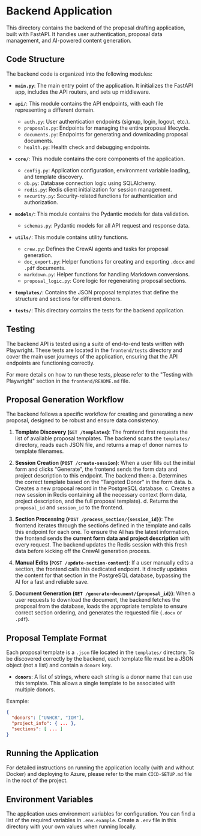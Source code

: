 # Backend Application

This directory contains the backend of the proposal drafting application, built with FastAPI. It handles user authentication, proposal data management, and AI-powered content generation.

## Code Structure

The backend code is organized into the following modules:

-   **`main.py`**: The main entry point of the application. It initializes the FastAPI app, includes the API routers, and sets up middleware.

-   **`api/`**: This module contains the API endpoints, with each file representing a different domain.
    -   `auth.py`: User authentication endpoints (signup, login, logout, etc.).
    -   `proposals.py`: Endpoints for managing the entire proposal lifecycle.
    -   `documents.py`: Endpoints for generating and downloading proposal documents.
    -   `health.py`: Health check and debugging endpoints.

-   **`core/`**: This module contains the core components of the application.
    -   `config.py`: Application configuration, environment variable loading, and template discovery.
    -   `db.py`: Database connection logic using SQLAlchemy.
    -   `redis.py`: Redis client initialization for session management.
    -   `security.py`: Security-related functions for authentication and authorization.

-   **`models/`**: This module contains the Pydantic models for data validation.
    -   `schemas.py`: Pydantic models for all API request and response data.

-   **`utils/`**: This module contains utility functions.
    -   `crew.py`: Defines the CrewAI agents and tasks for proposal generation.
    -   `doc_export.py`: Helper functions for creating and exporting `.docx` and `.pdf` documents.
    -   `markdown.py`: Helper functions for handling Markdown conversions.
    -   `proposal_logic.py`: Core logic for regenerating proposal sections.

-   **`templates/`**: Contains the JSON proposal templates that define the structure and sections for different donors.

-   **`tests/`**: This directory contains the tests for the backend application.

## Testing

The backend API is tested using a suite of end-to-end tests written with Playwright. These tests are located in the `frontend/tests` directory and cover the main user journeys of the application, ensuring that the API endpoints are functioning correctly.

For more details on how to run these tests, please refer to the "Testing with Playwright" section in the `frontend/README.md` file.

## Proposal Generation Workflow

The backend follows a specific workflow for creating and generating a new proposal, designed to be robust and ensure data consistency.

1.  **Template Discovery (`GET /templates`)**: The frontend first requests the list of available proposal templates. The backend scans the `templates/` directory, reads each JSON file, and returns a map of donor names to template filenames.

2.  **Session Creation (`POST /create-session`)**: When a user fills out the initial form and clicks "Generate", the frontend sends the form data and project description to this endpoint. The backend then:
    a. Determines the correct template based on the "Targeted Donor" in the form data.
    b. Creates a new proposal record in the PostgreSQL database.
    c. Creates a new session in Redis containing all the necessary context (form data, project description, and the full proposal template).
    d. Returns the `proposal_id` and `session_id` to the frontend.

3.  **Section Processing (`POST /process_section/{session_id}`)**: The frontend iterates through the sections defined in the template and calls this endpoint for each one. To ensure the AI has the latest information, the frontend sends the **current form data and project description** with every request. The backend updates the Redis session with this fresh data before kicking off the CrewAI generation process.

4.  **Manual Edits (`POST /update-section-content`)**: If a user manually edits a section, the frontend calls this dedicated endpoint. It directly updates the content for that section in the PostgreSQL database, bypassing the AI for a fast and reliable save.

5.  **Document Generation (`GET /generate-document/{proposal_id}`)**: When a user requests to download the document, the backend fetches the proposal from the database, loads the appropriate template to ensure correct section ordering, and generates the requested file (`.docx` or `.pdf`).

## Proposal Template Format

Each proposal template is a `.json` file located in the `templates/` directory. To be discovered correctly by the backend, each template file must be a JSON object (not a list) and contain a `donors` key.

-   **`donors`**: A list of strings, where each string is a donor name that can use this template. This allows a single template to be associated with multiple donors.

Example:
```json
{
  "donors": ["UNHCR", "IOM"],
  "project_info": { ... },
  "sections": [ ... ]
}
```

## Running the Application

For detailed instructions on running the application locally (with and without Docker) and deploying to Azure, please refer to the main `CICD-SETUP.md` file in the root of the project.

## Environment Variables

The application uses environment variables for configuration. You can find a list of the required variables in `.env.example`. Create a `.env` file in this directory with your own values when running locally.
